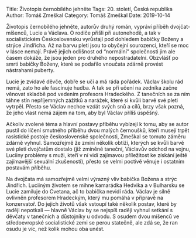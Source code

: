 Title: Životopis černobílého jehněte
Tags: 20. století, Česká republika
Author: Tomáš Zmeškal
Category: Tomáš Zmeškal
Date: 2019-10-14

Životopis černobílého jehněte, autorův druhý román, vypráví příběh dvojčat-míšenců, Lucie a Václava. O rodiče přišli při autonehodě, a tak v socialistickém Československu vyrůstají pod dohledem babičky Boženy a strýce Jindřicha. Až na barvu pleti jsou to obyčejní sourozenci, kteří se moc v lásce nemají. Právě jejich odlišnost od “normální” společnosti jim ale časem dokáže, že jsou jeden pro druhého nepostradatelní. Obzvlášť po smrti babičky Boženy, které se podařilo vnoučata zdárně provést nástrahami puberty.

Lucie je zvídavé děvče, dobře se učí a má ráda pořádek. Václav školu rád nemá, zato ho ale fascinuje hudba. A tak se při učení na zedníka začne věnovat skladbě pod vedením profesora Hradeckého. Z tanečních se za ním táhne stín nepříjemných zážitků a narážek, které si kvůli barvě své pleti vytrpěl. Přesto se Václav nechce vzdát svých snů a cílů, brzy však pozná, že jeho vlast nemá zájem na tom, aby byl Václav příliš úspěšný.

Ačkoliv zvolené téma a hlavní postavy příběhu vybízejí k tomu, aby se autor pustil do líčení smutného příběhu dvou malých černoušků, kteří musejí trpět rasistické postoje československé společnosti, Zmeškal se tomuto záměru zdárně vyhnul. Samozřejmě že zmíní několik obtíží, kterých se kvůli barvě své pleti dvojčatům dostalo (již zmíněné taneční, Václavův odchod na vojnu, Luciiny problémy s muži, kteří v ní vidí zajímavou příležitost ke získání ještě zajímavější sexuální zkušenosti), přesto se velmi poctivě věnuje i ostatním postavám příběhu.

Na dvojčata má samozřejmě velmi výrazný vliv babička Božena a strýc Jindřich. Luciiným životem se mihne kamarádka Hedvika a v Bulharsku se Lucie zamiluje do Cvetana, ač to babička nevidí ráda. Václav je silně ovlivněn profesorem Hradeckým, který mu pomáhá v přípravě na konzervatoř. Do jejich životů však vstoupí také několik postav, které by raději nepotkali — hlavně Václav by se nejspíš raději vyhnul setkání s děvčaty v tanečních a důstojníky u odvodu. S osudem dvou míšenců ve středoevropské socialistické zemi se perou statečně, ale zdá se, že ran osudu je víc, než kolik mohou oba unést.

